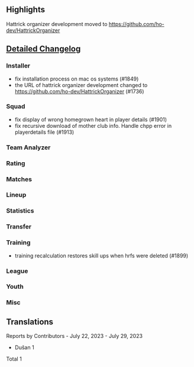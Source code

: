 

## Highlights

Hattrick organizer development moved to https://github.com/ho-dev/HattrickOrganizer


## [Detailed Changelog](https://github.com/ho-dev/HattrickOrganizer/issues?q=milestone%3A7.3)

### Installer
* fix installation process on mac os systems (#1849)
* the URL of hattrick organizer development changed to https://github.com/ho-dev/HattrickOrganizer (#1736)

### Squad
* fix display of wrong homegrown heart in player details (#1901)
* fix recursive download of mother club info. Handle chpp error in playerdetails file (#1913)

### Team Analyzer

### Rating

### Matches

### Lineup

### Statistics

### Transfer

### Training
* training recalculation restores skill ups when hrfs were deleted (#1899)

### League

### Youth

### Misc

## Translations

Reports by Contributors - July 22, 2023 - July 29, 2023
* Dušan 1

Total 1